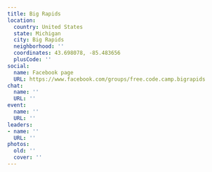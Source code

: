 ```yaml
---
title: Big Rapids
location:
  country: United States
  state: Michigan
  city: Big Rapids
  neighborhood: ''
  coordinates: 43.698078, -85.483656
  plusCode: ''
social:
  name: Facebook page
  URL: https://www.facebook.com/groups/free.code.camp.bigrapids
chat:
  name: ''
  URL: ''
event:
  name: ''
  URL: ''
leaders:
- name: ''
  URL: ''
photos:
  old: ''
  cover: ''
---
```


